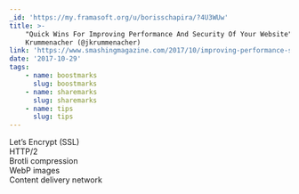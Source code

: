 ```yaml
---
_id: 'https://my.framasoft.org/u/borisschapira/?4U3WUw'
title: >-
    "Quick Wins For Improving Performance And Security Of Your Website", Jonas
    Krummenacher (@jkrummenacher)
link: 'https://www.smashingmagazine.com/2017/10/improving-performance-security/'
date: '2017-10-29'
tags:
    - name: boostmarks
      slug: boostmarks
    - name: sharemarks
      slug: sharemarks
    - name: tips
      slug: tips
---
```


<div class="markdown"><p>Let’s Encrypt (SSL)<br />
HTTP/2<br />
Brotli compression<br />
WebP images<br />
Content delivery network
</p></div>
